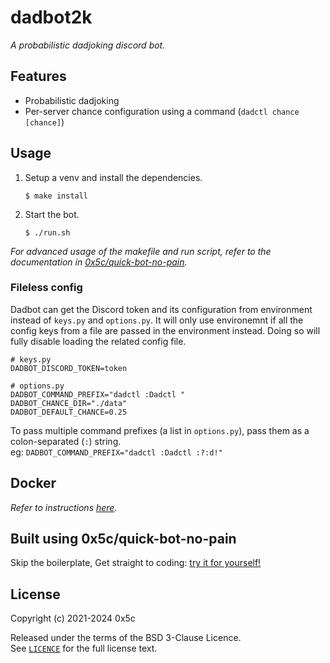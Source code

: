 # dadbot2k

*A probabilistic dadjoking discord bot.*


## Features

- Probabilistic dadjoking
- Per-server chance configuration using a command (`dadctl chance [chance]`)


## Usage

1. Setup a venv and install the dependencies.
    ```none
    $ make install
    ```

2. Start the bot.
    ```none
    $ ./run.sh
    ```

*For advanced usage of the makefile and run script, refer to the documentation in [0x5c/quick-bot-no-pain](https://github.com/0x5c/quick-bot-no-pain).*


### Fileless config

Dadbot can get the Discord token and its configuration from environment instead of `keys.py` and `options.py`. It will only use environemnt if all the config keys from a file are passed in the environment instead. Doing so will fully disable loading the related config file.

```shell
# keys.py
DADBOT_DISCORD_TOKEN=token

# options.py
DADBOT_COMMAND_PREFIX="dadctl :Dadctl "
DADBOT_CHANCE_DIR="./data"
DADBOT_DEFAULT_CHANCE=0.25
```

To pass multiple command prefixes (a list in `options.py`), pass them as a colon-separated (`:`) string.  
eg: `DADBOT_COMMAND_PREFIX="dadctl :Dadctl :?:d!"`


## Docker

*Refer to instructions [here](./README-DOCKER.md).*


## Built using 0x5c/quick-bot-no-pain

Skip the boilerplate, Get straight to coding: [try it for yourself!](https://github.com/0x5c/quick-bot-no-pain)


## License

Copyright (c) 2021-2024 0x5c

Released under the terms of the BSD 3-Clause Licence.  
See [`LICENCE`](LICENCE) for the full license text.

